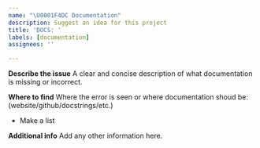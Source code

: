 ```yaml
---
name: "\U0001F4DC Documentation"
description: Suggest an idea for this project
title: 'DOCS: '
labels: [documentation]
assignees: ''

---
```


**Describe the issue**
A clear and concise description of what documentation is missing or incorrect.

**Where to find**
Where the error is seen or where documentation shoud be:
(website/github/docstrings/etc.)
- Make a list

**Additional info**
Add any other information here.
